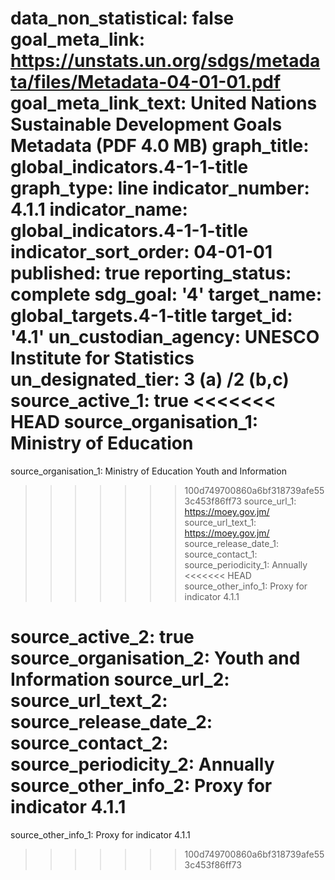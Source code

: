 data_non_statistical: false
goal_meta_link: https://unstats.un.org/sdgs/metadata/files/Metadata-04-01-01.pdf
goal_meta_link_text: United Nations Sustainable Development Goals Metadata (PDF 4.0
  MB)
graph_title: global_indicators.4-1-1-title
graph_type: line
indicator_number: 4.1.1
indicator_name: global_indicators.4-1-1-title
indicator_sort_order: 04-01-01
published: true
reporting_status: complete
sdg_goal: '4'
target_name: global_targets.4-1-title
target_id: '4.1'
un_custodian_agency: UNESCO Institute for Statistics
un_designated_tier: 3 (a) /2 (b,c)
source_active_1: true
<<<<<<< HEAD
source_organisation_1: Ministry of Education
=======
source_organisation_1: Ministry of Education Youth and Information
>>>>>>> 100d749700860a6bf318739afe553c453f86ff73
source_url_1: https://moey.gov.jm/
source_url_text_1: https://moey.gov.jm/
source_release_date_1: 
source_contact_1: 
source_periodicity_1: Annually
<<<<<<< HEAD
source_other_info_1: Proxy for indicator 4.1.1
            
source_active_2: true
source_organisation_2: Youth and Information
source_url_2: 
source_url_text_2: 
source_release_date_2: 
source_contact_2: 
source_periodicity_2: Annually
source_other_info_2: Proxy for indicator 4.1.1
=======
source_other_info_1: Proxy for indicator 4.1.1
>>>>>>> 100d749700860a6bf318739afe553c453f86ff73
